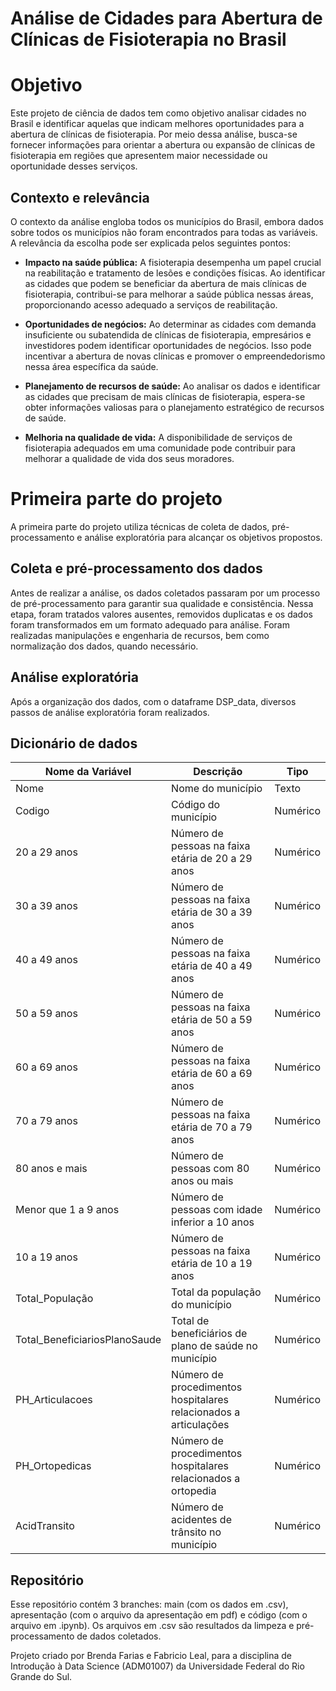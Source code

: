 # Análise de Cidades para Abertura de Clínicas de Fisioterapia no Brasil

# Objetivo
Este projeto de ciência de dados tem como objetivo analisar cidades no Brasil e identificar aquelas que indicam melhores oportunidades para a abertura de clínicas de fisioterapia. Por meio dessa análise, busca-se fornecer informações para orientar a abertura ou expansão de clínicas de fisioterapia em regiões que apresentem maior necessidade ou oportunidade desses serviços.

## Contexto e relevância
O contexto da análise engloba todos os municípios do Brasil, embora dados sobre todos os municípios não foram encontrados para todas as variáveis. A relevância da escolha pode ser explicada pelos seguintes pontos:

- **Impacto na saúde pública:** A fisioterapia desempenha um papel crucial na reabilitação e tratamento de lesões e condições físicas. Ao identificar as cidades que podem se beneficiar da abertura de mais clínicas de fisioterapia, contribui-se para melhorar a saúde pública nessas áreas, proporcionando acesso adequado a serviços de reabilitação.

- **Oportunidades de negócios:** Ao determinar as cidades com demanda insuficiente ou subatendida de clínicas de fisioterapia, empresários e investidores podem identificar oportunidades de negócios. Isso pode incentivar a abertura de novas clínicas e promover o empreendedorismo nessa área específica da saúde.

- **Planejamento de recursos de saúde:** Ao analisar os dados e identificar as cidades que precisam de mais clínicas de fisioterapia, espera-se obter informações valiosas para o planejamento estratégico de recursos de saúde. 

- **Melhoria na qualidade de vida:** A disponibilidade de serviços de fisioterapia adequados em uma comunidade pode contribuir para melhorar a qualidade de vida dos seus moradores. 

# Primeira parte do projeto

A primeira parte do projeto utiliza técnicas de coleta de dados, pré-processamento e análise exploratória para alcançar os objetivos propostos.

## Coleta e pré-processamento dos dados

Antes de realizar a análise, os dados coletados passaram por um processo de pré-processamento para garantir sua qualidade e consistência. Nessa etapa, foram tratados valores ausentes, removidos duplicatas e os dados foram transformados em um formato adequado para análise. Foram realizadas manipulações e engenharia de recursos, bem como normalização dos dados, quando necessário.

## Análise exploratória

Após a organização dos dados, com o dataframe DSP_data, diversos passos de análise exploratória foram realizados.

## Dicionário de dados

| Nome da Variável        | Descrição                                                  | Tipo         |
|-------------------------|------------------------------------------------------------|--------------|
| Nome                    | Nome do município                                          | Texto        |
| Codigo                  | Código do município                                        | Numérico     |
| 20 a 29 anos            | Número de pessoas na faixa etária de 20 a 29 anos          | Numérico     |
| 30 a 39 anos            | Número de pessoas na faixa etária de 30 a 39 anos          | Numérico     |
| 40 a 49 anos            | Número de pessoas na faixa etária de 40 a 49 anos          | Numérico     |
| 50 a 59 anos            | Número de pessoas na faixa etária de 50 a 59 anos          | Numérico     |
| 60 a 69 anos            | Número de pessoas na faixa etária de 60 a 69 anos          | Numérico     |
| 70 a 79 anos            | Número de pessoas na faixa etária de 70 a 79 anos          | Numérico     |
| 80 anos e mais          | Número de pessoas com 80 anos ou mais                      | Numérico     |
| Menor que 1 a 9 anos    | Número de pessoas com idade inferior a 10 anos             | Numérico     |
| 10 a 19 anos            | Número de pessoas na faixa etária de 10 a 19 anos          | Numérico     |
| Total_População         | Total da população do município                            | Numérico     |
| Total_BeneficiariosPlanoSaude | Total de beneficiários de plano de saúde no município   | Numérico     |
| PH_Articulacoes | Número de procedimentos hospitalares relacionados a articulações | Numérico     |
| PH_Ortopedicas  | Número de procedimentos hospitalares relacionados a ortopedia | Numérico     |
| AcidTransito   | Número de acidentes de trânsito no município               | Numérico     |

## Repositório

Esse repositório contém 3 branches: main (com os dados em .csv), apresentação (com o arquivo da apresentação em pdf) e código (com o arquivo em .ipynb). Os arquivos em .csv são resultados da limpeza e pré-processamento de dados coletados.

Projeto criado por Brenda Farias e Fabricio Leal, para a disciplina de Introdução à Data Science (ADM01007) da Universidade Federal do Rio Grande do Sul.
